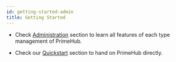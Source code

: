 ```yaml
---
id: getting-started-admin
title: Getting Started
---
```



+ Check [Administration](admin-dashboard) section to learn all features of each type management of PrimeHub.

+ Check our [Quickstart](quickstart/login-portal-admin) section to hand on PrimeHub directly.
